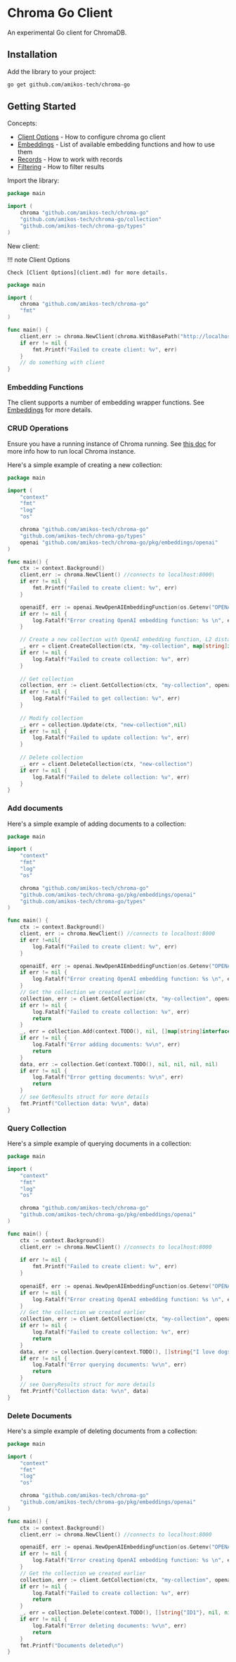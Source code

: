 # Chroma Go Client

An experimental Go client for ChromaDB.

## Installation

Add the library to your project:

```bash
go get github.com/amikos-tech/chroma-go
```

## Getting Started

Concepts:

- [Client Options](client.md) - How to configure chroma go client
- [Embeddings](embeddings.md) - List of available embedding functions and how to use them
- [Records](records.md) - How to work with records
- [Filtering](filtering.md) - How to filter results

Import the library:

```go
package main

import (
	chroma "github.com/amikos-tech/chroma-go"
	"github.com/amikos-tech/chroma-go/collection"
	"github.com/amikos-tech/chroma-go/types"
)
```

New client:

!!! note Client Options
    
    Check [Client Options](client.md) for more details.

```go
package main

import (
	chroma "github.com/amikos-tech/chroma-go"
	"fmt"
)

func main() {
    client,err := chroma.NewClient(chroma.WithBasePath("http://localhost:8000"))
    if err != nil {
        fmt.Printf("Failed to create client: %v", err)
    }
	// do something with client
}
```

### Embedding Functions

The client supports a number of embedding wrapper functions. See [Embeddings](embeddings.md) for more details.

### CRUD Operations

Ensure you have a running instance of Chroma running.
See [this doc](https://cookbook.chromadb.dev/running/running-chroma/#running-chroma) for more info how to run local
Chroma instance.

Here's a simple example of creating a new collection:

```go
package main

import (
	"context"
	"fmt"
	"log"
	"os"

	chroma "github.com/amikos-tech/chroma-go"
	"github.com/amikos-tech/chroma-go/types"
	openai "github.com/amikos-tech/chroma-go/pkg/embeddings/openai"
)

func main() {
	ctx := context.Background()
	client,err := chroma.NewClient() //connects to localhost:8000\
	if err != nil {
		fmt.Printf("Failed to create client: %v", err)
	}

	openaiEf, err := openai.NewOpenAIEmbeddingFunction(os.Getenv("OPENAI_API_KEY"))
	if err != nil {
		log.Fatalf("Error creating OpenAI embedding function: %s \n", err)
	}

	// Create a new collection with OpenAI embedding function, L2 distance function and metadata
	_, err = client.CreateCollection(ctx, "my-collection", map[string]interface{}{"key1": "value1"}, true, openaiEf, types.L2)
	if err != nil {
		log.Fatalf("Failed to create collection: %v", err)
	}
	
	// Get collection
	collection, err := client.GetCollection(ctx, "my-collection", openaiEf)
	if err != nil {
        log.Fatalf("Failed to get collection: %v", err)
    }
	
	// Modify collection
	_, err = collection.Update(ctx, "new-collection",nil)
	if err != nil {
        log.Fatalf("Failed to update collection: %v", err)
    }
	
	// Delete collection
	_, err = client.DeleteCollection(ctx, "new-collection")
	if err != nil {
        log.Fatalf("Failed to delete collection: %v", err)
    }
}
```

### Add documents

Here's a simple example of adding documents to a collection:

```go
package main

import (
	"context"
	"fmt"
	"log"
	"os"

	chroma "github.com/amikos-tech/chroma-go"
	"github.com/amikos-tech/chroma-go/pkg/embeddings/openai"
	"github.com/amikos-tech/chroma-go/types"
)

func main() {
	ctx := context.Background()
	client, err := chroma.NewClient() //connects to localhost:8000
	if err !=nil{
        log.Fatalf("Failed to create client: %v", err)
    }

	openaiEf, err := openai.NewOpenAIEmbeddingFunction(os.Getenv("OPENAI_API_KEY"))
	if err != nil {
		log.Fatalf("Error creating OpenAI embedding function: %s \n", err)
	}
	// Get the collection we created earlier
	collection, err := client.GetCollection(ctx, "my-collection", openaiEf)
	if err != nil {
		log.Fatalf("Failed to create collection: %v", err)
		return
	}
	_, err = collection.Add(context.TODO(), nil, []map[string]interface{}{{"key1": "value1"}}, []string{"My name is John and I have three dogs."}, []string{"ID1"})
	if err != nil {
		log.Fatalf("Error adding documents: %v\n", err)
		return
	}
	data, err := collection.Get(context.TODO(), nil, nil, nil, nil)
	if err != nil {
		log.Fatalf("Error getting documents: %v\n", err)
		return
	}
	// see GetResults struct for more details
	fmt.Printf("Collection data: %v\n", data)
}
```

### Query Collection

Here's a simple example of querying documents in a collection:

```go
package main

import (
	"context"
	"fmt"
	"log"
	"os"

	chroma "github.com/amikos-tech/chroma-go"
	"github.com/amikos-tech/chroma-go/pkg/embeddings/openai"
)

func main() {
	ctx := context.Background()
	client,err := chroma.NewClient() //connects to localhost:8000
	
	if err != nil {
		fmt.Printf("Failed to create client: %v", err)
	}
	
	openaiEf, err := openai.NewOpenAIEmbeddingFunction(os.Getenv("OPENAI_API_KEY"))
	if err != nil {
		log.Fatalf("Error creating OpenAI embedding function: %s \n", err)
	}
	// Get the collection we created earlier
	collection, err := client.GetCollection(ctx, "my-collection", openaiEf)
	if err != nil {
		log.Fatalf("Failed to create collection: %v", err)
		return
	}
	data, err := collection.Query(context.TODO(), []string{"I love dogs"}, 5, nil, nil, nil)
	if err != nil {
		log.Fatalf("Error querying documents: %v\n", err)
		return
	}
	// see QueryResults struct for more details
	fmt.Printf("Collection data: %v\n", data)
}
```

### Delete Documents

Here's a simple example of deleting documents from a collection:

```go
package main

import (
	"context"
	"fmt"
	"log"
	"os"

	chroma "github.com/amikos-tech/chroma-go"
	"github.com/amikos-tech/chroma-go/pkg/embeddings/openai"
)

func main() {
	ctx := context.Background()
	client,err := chroma.NewClient() //connects to localhost:8000

	openaiEf, err := openai.NewOpenAIEmbeddingFunction(os.Getenv("OPENAI_API_KEY"))
	if err != nil {
		log.Fatalf("Error creating OpenAI embedding function: %s \n", err)
	}
	// Get the collection we created earlier
	collection, err := client.GetCollection(ctx, "my-collection", openaiEf)
	if err != nil {
		log.Fatalf("Failed to create collection: %v", err)
		return
	}
	_, err = collection.Delete(context.TODO(), []string{"ID1"}, nil, nil)
	if err != nil {
		log.Fatalf("Error deleting documents: %v\n", err)
		return
	}
	fmt.Printf("Documents deleted\n")
}
```
